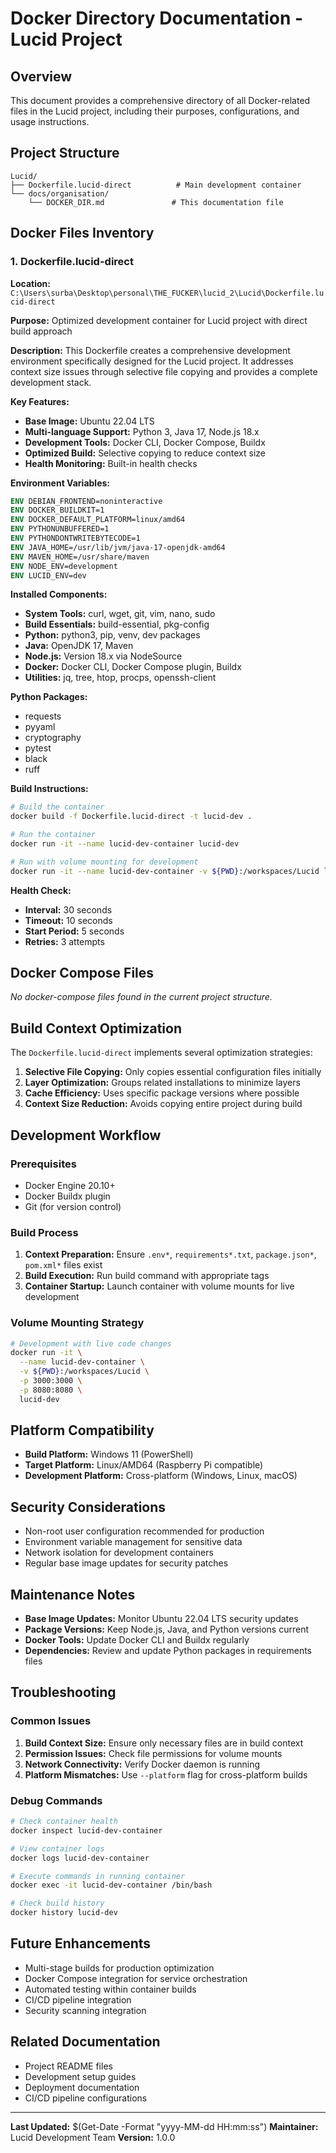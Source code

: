 # Docker Directory Documentation - Lucid Project

## Overview
This document provides a comprehensive directory of all Docker-related files in the Lucid project, including their purposes, configurations, and usage instructions.

## Project Structure
```
Lucid/
├── Dockerfile.lucid-direct          # Main development container
└── docs/organisation/
    └── DOCKER_DIR.md               # This documentation file
```

## Docker Files Inventory

### 1. Dockerfile.lucid-direct
**Location:** `C:\Users\surba\Desktop\personal\THE_FUCKER\lucid_2\Lucid\Dockerfile.lucid-direct`

**Purpose:** Optimized development container for Lucid project with direct build approach

**Description:** 
This Dockerfile creates a comprehensive development environment specifically designed for the Lucid project. It addresses context size issues through selective file copying and provides a complete development stack.

**Key Features:**
- **Base Image:** Ubuntu 22.04 LTS
- **Multi-language Support:** Python 3, Java 17, Node.js 18.x
- **Development Tools:** Docker CLI, Docker Compose, Buildx
- **Optimized Build:** Selective copying to reduce context size
- **Health Monitoring:** Built-in health checks

**Environment Variables:**
```dockerfile
ENV DEBIAN_FRONTEND=noninteractive
ENV DOCKER_BUILDKIT=1
ENV DOCKER_DEFAULT_PLATFORM=linux/amd64
ENV PYTHONUNBUFFERED=1
ENV PYTHONDONTWRITEBYTECODE=1
ENV JAVA_HOME=/usr/lib/jvm/java-17-openjdk-amd64
ENV MAVEN_HOME=/usr/share/maven
ENV NODE_ENV=development
ENV LUCID_ENV=dev
```

**Installed Components:**
- **System Tools:** curl, wget, git, vim, nano, sudo
- **Build Essentials:** build-essential, pkg-config
- **Python:** python3, pip, venv, dev packages
- **Java:** OpenJDK 17, Maven
- **Node.js:** Version 18.x via NodeSource
- **Docker:** Docker CLI, Docker Compose plugin, Buildx
- **Utilities:** jq, tree, htop, procps, openssh-client

**Python Packages:**
- requests
- pyyaml
- cryptography
- pytest
- black
- ruff

**Build Instructions:**
```bash
# Build the container
docker build -f Dockerfile.lucid-direct -t lucid-dev .

# Run the container
docker run -it --name lucid-dev-container lucid-dev

# Run with volume mounting for development
docker run -it --name lucid-dev-container -v ${PWD}:/workspaces/Lucid lucid-dev
```

**Health Check:**
- **Interval:** 30 seconds
- **Timeout:** 10 seconds
- **Start Period:** 5 seconds
- **Retries:** 3 attempts

## Docker Compose Files
*No docker-compose files found in the current project structure.*

## Build Context Optimization
The `Dockerfile.lucid-direct` implements several optimization strategies:

1. **Selective File Copying:** Only copies essential configuration files initially
2. **Layer Optimization:** Groups related installations to minimize layers
3. **Cache Efficiency:** Uses specific package versions where possible
4. **Context Size Reduction:** Avoids copying entire project during build

## Development Workflow

### Prerequisites
- Docker Engine 20.10+
- Docker Buildx plugin
- Git (for version control)

### Build Process
1. **Context Preparation:** Ensure `.env*`, `requirements*.txt`, `package.json*`, `pom.xml*` files exist
2. **Build Execution:** Run build command with appropriate tags
3. **Container Startup:** Launch container with volume mounts for live development

### Volume Mounting Strategy
```bash
# Development with live code changes
docker run -it \
  --name lucid-dev-container \
  -v ${PWD}:/workspaces/Lucid \
  -p 3000:3000 \
  -p 8080:8080 \
  lucid-dev
```

## Platform Compatibility
- **Build Platform:** Windows 11 (PowerShell)
- **Target Platform:** Linux/AMD64 (Raspberry Pi compatible)
- **Development Platform:** Cross-platform (Windows, Linux, macOS)

## Security Considerations
- Non-root user configuration recommended for production
- Environment variable management for sensitive data
- Network isolation for development containers
- Regular base image updates for security patches

## Maintenance Notes
- **Base Image Updates:** Monitor Ubuntu 22.04 LTS security updates
- **Package Versions:** Keep Node.js, Java, and Python versions current
- **Docker Tools:** Update Docker CLI and Buildx regularly
- **Dependencies:** Review and update Python packages in requirements files

## Troubleshooting

### Common Issues
1. **Build Context Size:** Ensure only necessary files are in build context
2. **Permission Issues:** Check file permissions for volume mounts
3. **Network Connectivity:** Verify Docker daemon is running
4. **Platform Mismatches:** Use `--platform` flag for cross-platform builds

### Debug Commands
```bash
# Check container health
docker inspect lucid-dev-container

# View container logs
docker logs lucid-dev-container

# Execute commands in running container
docker exec -it lucid-dev-container /bin/bash

# Check build history
docker history lucid-dev
```

## Future Enhancements
- Multi-stage builds for production optimization
- Docker Compose integration for service orchestration
- Automated testing within container builds
- CI/CD pipeline integration
- Security scanning integration

## Related Documentation
- Project README files
- Development setup guides
- Deployment documentation
- CI/CD pipeline configurations

---
**Last Updated:** $(Get-Date -Format "yyyy-MM-dd HH:mm:ss")
**Maintainer:** Lucid Development Team
**Version:** 1.0.0
